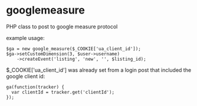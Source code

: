 googlemeasure
=============

PHP class to post to google measure protocol

example usage:
```
$ga = new google_measure($_COOKIE['ua_client_id']);
$ga->setCustomDimension(3, $user->username)
	->createEvent('listing', 'new', '', $listing_id);
```
			

$_COOKIE['ua_client_id'] was already set from a login post that included the google client id:
```
ga(function(tracker) {
  var clientId = tracker.get('clientId');
});
```
